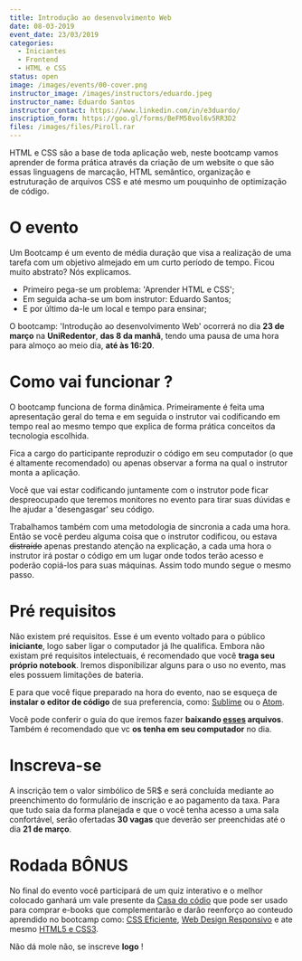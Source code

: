 ```yaml
---
title: Introdução ao desenvolvimento Web
date: 08-03-2019
event_date: 23/03/2019
categories:
  - Iniciantes
  - Frontend
  - HTML e CSS
status: open
image: /images/events/00-cover.png
instructor_image: /images/instructors/eduardo.jpeg
instructor_name: Eduardo Santos
instructor_contact: https://www.linkedin.com/in/e3duardo/
inscription_form: https://goo.gl/forms/BeFM58vol6v5RR3D2
files: /images/files/Piroll.rar
---
```


HTML e CSS são a base de toda aplicação web, neste bootcamp vamos aprender de forma prática através da criação de um website o que são essas linguagens de marcação, HTML semântico, organização e estruturação de arquivos CSS e até mesmo um pouquinho de optimização de código.

# O evento

Um Bootcamp é um evento de média duração que visa a realização de uma tarefa com um objetivo almejado em um curto período de tempo. Ficou muito abstrato? Nós explicamos.

 - Primeiro pega-se um problema: 'Aprender HTML e CSS';
 - Em seguida acha-se um bom instrutor: Eduardo Santos;
 - E por último da-le um local e tempo para ensinar;

O bootcamp: 'Introdução ao desenvolvimento Web' ocorrerá no dia **23 de março** na **UniRedentor**, **das 8 da manhã**, tendo uma pausa de uma hora para almoço ao meio dia, **até às 16:20**.

# Como vai funcionar ?

O bootcamp funciona de forma dinâmica. Primeiramente é feita uma apresentação geral do tema e em seguida o instrutor vai codificando em tempo real ao mesmo tempo que explica de forma prática conceitos da tecnologia escolhida.

Fica a cargo do participante reproduzir o código em seu computador (o que é altamente recomendado) ou apenas observar a forma na qual o instrutor monta a aplicação.

Você que vai estar codificando juntamente com o instrutor pode ficar despreocupado que teremos monitores no evento para tirar suas dúvidas e lhe ajudar a 'desengasgar' seu código.

Trabalhamos também com uma metodologia de sincronia a cada uma hora. Então se você perdeu alguma coisa que o instrutor codificou, ou estava ~~distraído~~ apenas prestando atenção na explicação, a cada uma hora o instrutor irá postar o código em um lugar onde todos terão acesso e poderão copiá-los para suas máquinas. Assim todo mundo segue o mesmo passo.

# Pré requisitos

Não existem pré requisitos. Esse é um evento voltado para o público **iniciante**, logo saber ligar o computador já lhe qualifica.
Embora não existam pré requisitos intelectuais, é recomendado que você **traga seu próprio notebook**. Iremos disponibilizar alguns para o uso no evento, mas eles possuem limitações de bateria.

E para que você fique preparado na hora do evento, nao se esqueça de **instalar o editor de código** de sua preferencia, como: [Sublime](https://www.sublimetext.com/3) ou o [Atom](https://atom.io/).

Você pode conferir o guia do que iremos fazer **baixando [esses]({{page.files}}) arquivos**. Também é recomendado que vc **os tenha em seu computador** no dia.

# Inscreva-se

A inscrição tem o valor simbólico de 5R$ e será concluída mediante ao preenchimento do formulário de inscrição e ao pagamento da taxa. Para que tudo saia da forma planejada e que o você tenha acesso a uma sala confortável, serão ofertadas **30 vagas** que deverão ser preenchidas até o dia **21 de março**.

# Rodada BÔNUS

No final do evento você participará de um quiz interativo e o melhor colocado ganhará um vale presente da [Casa do códio](https://www.casadocodigo.com.br/collections/front-end-html-e-css) que pode ser usado para comprar e-books que complementarão e darão reenforço ao conteudo aprendido no bootcamp como: [CSS Eficiente](https://www.casadocodigo.com.br/products/livro-css-eficiente), [Web Design Responsivo](https://www.casadocodigo.com.br/products/livro-web-design-responsivo) e ate mesmo [HTML5 e CSS3](https://www.casadocodigo.com.br/products/livro-html-css).

Não dá mole não, se inscreve **logo** !

